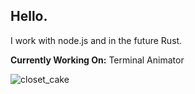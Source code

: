 ## Hello.

I work with node.js and in the future Rust.

**Currently Working On:** Terminal Animator

![closet_cake](https://github.com/muyabells/muyabells/assets/134768752/5a150ca4-fa8d-4630-ab9c-768aaac8bb56)


<!--
**muyabells/muyabells** is a ✨ _special_ ✨ repository because its `README.md` (this file) appears on your GitHub profile.

Here are some ideas to get you started:

- 🔭 I’m currently working on ...
- 🌱 I’m currently learning ...
- 👯 I’m looking to collaborate on ...
- 🤔 I’m looking for help with ...
- 💬 Ask me about ...
- 📫 How to reach me: ...
- 😄 Pronouns: ...
- ⚡ Fun fact: ...
-->
